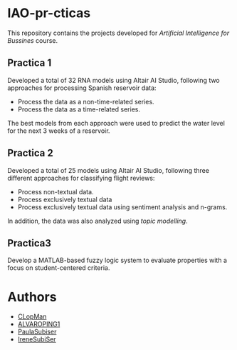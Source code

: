 # IAO-pr-cticas
This repository contains the projects developed for _Artificial Intelligence for Bussines_ course.

## Practica 1
Developed a total of 32 RNA models using Altair AI Studio, following two approaches for processing Spanish reservoir data:
- Process the data as a non-time-related series.
- Process the data as a time-related series.

The best models from each approach were used to predict the water level for the next 3 weeks of a reservoir.

## Practica 2

Developed a total of 25 models using Altair AI Studio, following three different
approaches for classifying flight reviews:
- Process non-textual data.
- Process exclusively textual data
- Process exclusively textual data using sentiment analysis and n-grams.

In addition, the data was also analyzed using *topic modelling*.

## Practica3

Develop a MATLAB-based fuzzy logic system to evaluate properties with a focus on student-centered criteria.

# Authors
- [CLopMan](https://github.com/CLopMan)
- [ALVAROPING1](https://github.com/ALVAROPING1)
- [PaulaSubiser](https://github.com/PaulaSubiser)
- [IreneSubiSer](https://github.com/IreneSubiSer)

